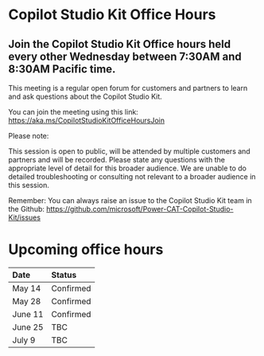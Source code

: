 # Copilot Studio Kit Office Hours
## Join the Copilot Studio Kit Office hours held every other Wednesday between 7:30AM and 8:30AM Pacific time.

This meeting is a regular open forum for customers and partners to learn and ask questions about the Copilot Studio Kit.

You can join the meeting using this link:
https://aka.ms/CopilotStudioKitOfficeHoursJoin

Please note:

This session is open to public, will be attended by multiple customers and partners and will be recorded.
Please state any questions with the appropriate level of detail for this broader audience.
We are unable to do detailed troubleshooting or consulting not relevant to a broader audience in this session.

Remember: You can always raise an issue to the Copilot Studio Kit team in the Github: https://github.com/microsoft/Power-CAT-Copilot-Studio-Kit/issues

# Upcoming office hours
| Date | Status |
| :-- | :-- |
| May 14 | Confirmed |
| May 28 | Confirmed |
| June 11 | Confirmed |
| June 25 | TBC |
| July 9 | TBC |
